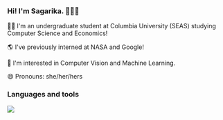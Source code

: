 ### Hi! I'm Sagarika. 🙋‍♀️🌷

👩‍💻 I'm an undergraduate student at Columbia University (SEAS) studying Computer Science and Economics!

🌎 I've previously interned at NASA and Google! 

🌱 I'm interested in Computer Vision and Machine Learning.

😄 Pronouns: she/her/hers

### Languages and tools

<a href="https://skillicons.dev">
  <img src="https://skillicons.dev/icons?i=py,c,go,java,matlab,pytorch,tensorflow,mysql,vim,vscode,git,latex,figma,postman,gcp,aws,&perline=4" />
</a>



<!--
**sagarika5946/sagarika5946** is a ✨ _special_ ✨ repository because its `README.md` (this file) appears on your GitHub profile.

Here are some ideas to get you started:

- 🔭 I’m currently working on ...
- 🌱 I’m currently learning ...
- 👯 I’m looking to collaborate on ...
- 🤔 I’m looking for help with ...
- 💬 Ask me about ...
- 📫 How to reach me: ...
- 😄 Pronouns: ...
- ⚡ Fun fact: ...
-->
